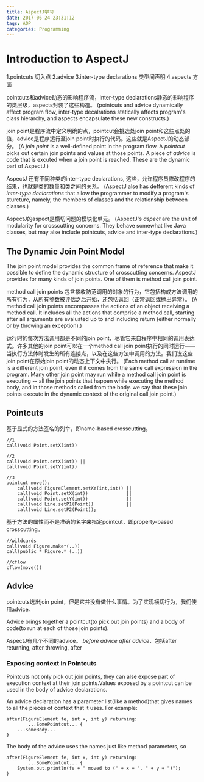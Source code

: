 ```yaml
---
title: AspectJ学习
date: 2017-06-24 23:31:12
tags: AOP
categories: Programming
---
```


# Introduction to AspectJ
1.pointcuts 切入点
2.advice
3.inter-type declarations 类型间声明
4.aspects 方面

pointcuts和advice动态的影响程序流，inter-type declarations静态的影响程序的类层级，aspects封装了这些构造。
(pointcuts and advice dynamically affect program flow, inter-type decalrations statically affects program's class hierarchy, and aspects encapsulate these new constructs.)

join point是程序流中定义明确的点，pointcut会挑选处join point和这些点处的值，advice是程序运行至join point时执行的代码。这些就是AspectJ的动态部分。
(A *join point* is a well-defined point in the program flow. A *pointcut* picks out certain join points and values at those points. A piece of *advice* is code that is excuted when a join point is reached. These are the dynamic part of AspectJ.)

AspectJ 还有不同种类的inter-type declarations, 这些，允许程序员修改程序的结果，也就是类的数量和类之间的关系。
(AspectJ alse has defferent kinds of *inter-type declarations* that allow the programmer to modify a program's sturcture, namely, the members of classes and the relationship between classes.)

AspectJ的aspect是横切问题的模块化单元。
(AspectJ's *aspect* are the unit of modularity for crosscutting concerns. They behave somewhat like Java classes, but may alse include pointcuts, advice and inter-type declarations.)

## The Dynamic Join Point Model
The join point model provides the common frame of reference that make it possible to define the dynamic structure of crosscutting concerns.
AspectJ provides for many kinds of join points. One of them is method call join point.

method call join points 包含接收防范调用的对象的行为，它包括构成方法调用的所有行为，从所有参数被评估之后开始，还包括返回（正常返回或抛出异常）。
(A method call join points encompasses the actions of an object receiving a method call. It includes all the actions that comprise a method call, starting after all arguments are evaluated up to and including return (either normally or by throwing an exception).)

运行时的每次方法调用都是不同的join point，尽管它来自程序中相同的调用表达式。许多其他的join point可以在一个method call join point执行的同时运行——当执行方法体时发生的所有连接点，以及在这些方法中调用的方法。我们说这些join point在原始join point的动态上下文中执行。
(Each method call at runtime is a different join point, even if it comes from the same call expression in the program. Many other join point may run while a method call join point is executing -- all the join points that happen while executing the method body, and in those methods called from the body. we say that these join points execute in the dynamic context of the original call join point.)

## Pointcuts

基于显式的方法签名的列举，即name-based crosscutting。
```
//1
call(void Point.setX(int))

//2
call(void Point.setX(int)) ||
call(void Point.setY(int))

//3
pointcut move():
    call(void FigureElement.setXY(int,int)) ||
    call(void Point.setX(int))              ||
    call(void Point.setY(int))              ||
    call(void Line.setP1(Point))            ||
    call(void Line.setP2(Point));
```
基于方法的属性而不是准确的名字来指定pointcut，即property-based crosscutting。
```
//wildcards
call(void Figure.make*(..))
call(public * Figure.* (..))

//cflow
cflow(move())
```

## Advice
pointcuts选出join point，但是它并没有做什么事情。为了实现横切行为，我们使用advice。

Advice brings together a pointcut(to pick out join points) and a body of code(to run at each of those join points).

AspectJ有几个不同的advice。
*before advice*
*after advice*，包括after returning, after throwing, after

### Exposing context in Pointcuts

Pointcuts not only pick out join points, they can alse expose part of execution context at their join points.Values exposed by a pointcut can be used in the body of advice declarations.

An advice declaration has a parameter list(like a method)that gives names to all the pieces of context that it uses. For example:
```
after(FigureElement fe, int x, int y) returning:
        ...SomePointcut... {
    ...SomeBody...
}
```

The body of the advice uses the names just like method parameters, so
```
after(FigureElement fe, int x, int y) returning:
        ...SomePointcut... {
    System.out.println(fe + " moved to (" + x + ", " + y + ")");
}
```

